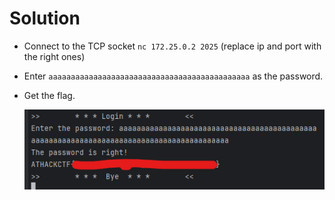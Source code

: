 # Solution

- Connect to the TCP socket `nc 172.25.0.2 2025` (replace ip and port with the right ones)
- Enter `aaaaaaaaaaaaaaaaaaaaaaaaaaaaaaaaaaaaaaaaaaaaa` as the password.
- Get the flag.

  ![](./get-the-flag.png)